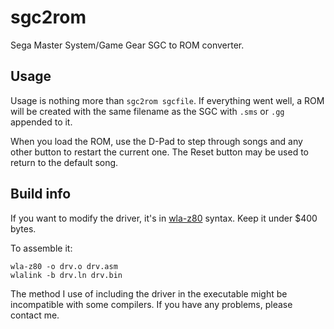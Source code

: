 # sgc2rom
Sega Master System/Game Gear SGC to ROM converter.


## Usage
Usage is nothing more than `sgc2rom sgcfile`. If everything went well, a ROM will be created with the same filename as the SGC with `.sms` or `.gg` appended to it.

When you load the ROM, use the D-Pad to step through songs and any other button to restart the current one. The Reset button may be used to return to the default song.


## Build info
If you want to modify the driver, it's in [wla-z80](https://github.com/vhelin/wla-dx) syntax. Keep it under $400 bytes.

To assemble it:
```
wla-z80 -o drv.o drv.asm
wlalink -b drv.ln drv.bin
```

The method I use of including the driver in the executable might be incompatible with some compilers. If you have any problems, please contact me.